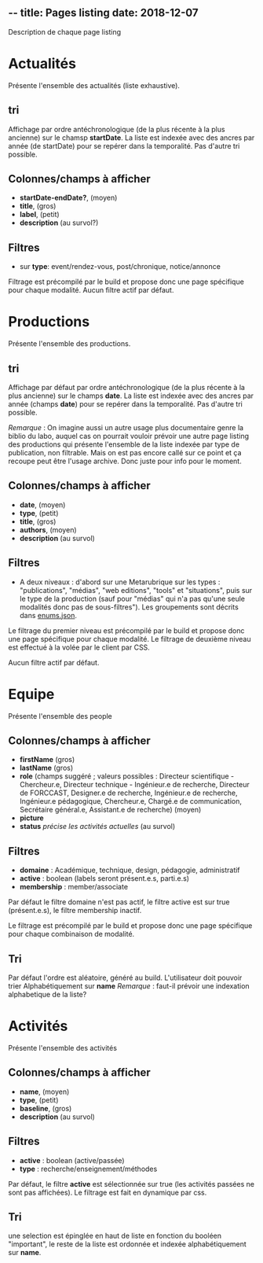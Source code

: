 --
title: Pages listing
date: 2018-12-07
---
Description de chaque page listing

# Actualités
Présente l'ensemble des actualités (liste exhaustive).

## tri
Affichage par ordre antéchronologique (de la plus récente à la plus ancienne) sur le chamsp **startDate**.
La liste est indexée avec des ancres par année (de startDate) pour se repérer dans la temporalité.
Pas d'autre tri possible.

## Colonnes/champs à afficher
- **startDate-endDate?**, (moyen)
- **title**, (gros)
- **label**, (petit)
- **description** (au survol?)

## Filtres
- sur **type**: event/rendez-vous, post/chronique, notice/annonce

Filtrage est précompilé par le build et propose donc une page spécifique pour chaque modalité.
Aucun filtre actif par défaut.

# Productions
Présente l'ensemble des productions.

## tri
Affichage par défaut par ordre antéchronologique (de la plus récente à la plus ancienne) sur le champs **date**.
La liste est indexée avec des ancres par année (champs **date**) pour se repérer dans la temporalité.
Pas d'autre tri possible.

_Remarque_ : On imagine aussi un autre usage plus documentaire genre la biblio du labo, auquel cas on pourrait vouloir prévoir une autre page listing des productions qui présente l'ensemble de la liste indexée par type de publication, non filtrable. Mais on est pas encore callé sur ce point et ça recoupe peut être l'usage archive. Donc juste pour info pour le moment.

## Colonnes/champs à afficher
- **date**, (moyen)
- **type**, (petit)
- **title**, (gros)
- **authors**, (moyen)
- **description** (au survol)

## Filtres
- A deux niveaux : d'abord sur une Metarubrique sur les types : "publications", "médias", "web editions", "tools" et "situations", puis sur le type de la production (sauf pour "médias" qui n'a pas qu'une seule modalités donc pas de sous-filtres"). Les groupements sont décrits dans [enums.json](./enums.json).

Le filtrage du premier niveau est précompilé par le build et propose donc une page spécifique pour chaque modalité. Le filtrage de deuxième niveau est effectué à la volée par le client par CSS.

Aucun filtre actif par défaut.

# Equipe
Présente l'ensemble des people 

## Colonnes/champs à afficher
- **firstName** (gros)
- **lastName** (gros)
- **role** (champs suggéré ;  valeurs possibles : Directeur scientifique - Chercheur.e, Directeur technique - Ingénieur.e de recherche, Directeur de FORCCAST, Designer.e de recherche, Ingénieur.e de recherche, Ingénieur.e pédagogique, Chercheur.e, Chargé.e de communication, Secrétaire général.e, Assistant.e de recherche) (moyen)
- **picture**
- **status** _précise les activités actuelles_ (au survol)

## Filtres
- **domaine** : Académique, technique, design, pédagogie, administratif
- **active** : boolean (labels seront présent.e.s, parti.e.s)
- **membership** : member/associate

Par défaut le filtre domaine n'est pas actif, le filtre active est sur true (présent.e.s), le filtre membership inactif.

Le filtrage est précompilé par le build et propose donc une page spécifique pour chaque combinaison de modalité.

## Tri
Par défaut l'ordre est aléatoire, généré au build.
L'utilisateur doit pouvoir trier Alphabétiquement sur **name**
_Remarque_ : faut-il prévoir une indexation alphabetique de la liste?






# Activités
Présente l'ensemble des activités

## Colonnes/champs à afficher
- **name**, (moyen)
- **type**, (petit)
- **baseline**, (gros)
- **description** (au survol)

## Filtres
- **active** : boolean (active/passée)
- **type** : recherche/enseignement/méthodes

Par défaut, le filtre **active** est sélectionnée sur true (les activités passées ne sont pas affichées).
Le filtrage est fait en dynamique par css.

## Tri
une selection est épinglée en haut de liste en fonction du booléen "important", le reste de la liste est ordonnée et indexée alphabétiquement sur **name**.
